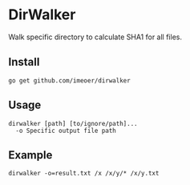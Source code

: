 # DirWalker

Walk specific directory to calculate SHA1 for all files.

## Install
`go get github.com/imeoer/dirwalker`

## Usage

```
dirwalker [path] [to/ignore/path]...
  -o Specific output file path
```

## Example

`dirwalker -o=result.txt /x /x/y/* /x/y.txt`
